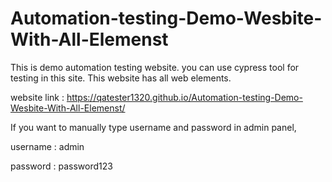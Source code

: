 # Automation-testing-Demo-Wesbite-With-All-Elemenst
This is demo automation testing website. you can use cypress tool for testing in this site. This website has all web elements.

website link : https://qatester1320.github.io/Automation-testing-Demo-Wesbite-With-All-Elemenst/

If you want to manually type username and password in admin panel,

  username : admin 
  
  password : password123
